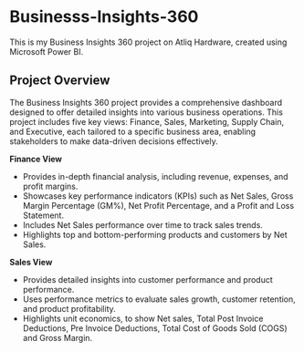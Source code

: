 # Businesss-Insights-360
This is my Business Insights 360 project on Atliq Hardware, created using Microsoft Power BI.

## Project Overview
The Business Insights 360 project provides a comprehensive dashboard designed to offer detailed insights into various business operations. This project includes five key views: Finance, Sales, Marketing, Supply Chain, and Executive, each tailored to a specific business area, enabling stakeholders to make data-driven decisions effectively.

**Finance View**
+ Provides in-depth financial analysis, including revenue, expenses, and profit margins.
+ Showcases key performance indicators (KPIs) such as Net Sales, Gross Margin Percentage (GM%), Net Profit Percentage, and a Profit and Loss Statement.
+ Includes Net Sales performance over time to track sales trends.
+ Highlights top and bottom-performing products and customers by Net Sales.

**Sales View**
+ Provides detailed insights into customer performance and product performance.
+ Uses performance metrics to evaluate sales growth, customer retention, and product profitability.
+ Highlights unit economics, to show Net sales, Total Post Invoice Deductions, Pre Invoice Deductions, Total Cost of Goods Sold (COGS) and Gross Margin.
